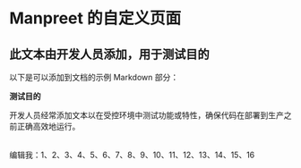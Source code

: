 # Manpreet 的自定义页面

## 此文本由开发人员添加，用于测试目的

以下是可以添加到文档的示例 Markdown 部分：

**测试目的**

开发人员经常添加文本以在受控环境中测试功能或特性，确保代码在部署到生产之前正确高效地运行。

\
编辑我：1、2、3、4、5、6、7、8、9、10、11、12、13、14、15、16
